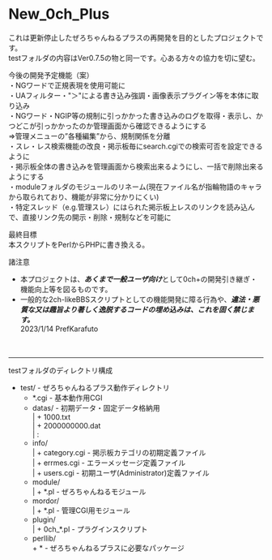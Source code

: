 # New_0ch_Plus
これは更新停止したぜろちゃんねるプラスの再開発を目的としたプロジェクトです。  
testフォルダの内容はVer0.7.5の物と同一です。心ある方々の協力を切に望む。  
  
今後の開発予定機能（案）  
・NGワードで正規表現を使用可能に  
・UAフィルター・"＞"による書き込み強調・画像表示プラグイン等を本体に取り込み  
・NGワード・NGIP等の規制に引っかかった書き込みのログを取得・表示し、かつどこが引っかかったのか管理画面から確認できるようにする  
  ⇒管理メニューの”各種編集”から、規制関係を分離  
・スレ・レス検索機能の改良・掲示板毎にsearch.cgiでの検索可否を設定できるように  
・掲示板全体の書き込みを管理画面から検索出来るようにし、一括で削除出来るようにする  
・moduleフォルダのモジュールのリネーム(現在ファイル名が指輪物語のキャラから取られており、機能が非常に分かりにくい)  
・特定スレッド（e.g.管理スレ）にはられた掲示板上レスのリンクを読み込んで、直接リンク先の開示・削除・規制などを可能に
  
最終目標  
本スクリプトをPerlからPHPに書き換える。
  
諸注意  
 + 本プロジェクトは、***あくまで一般ユーザ向け***として0ch+の開発引き継ぎ・機能向上等を図るものです。  
 + 一般的な2ch-likeBBSスクリプトとしての機能開発に障る行為や、***違法・悪質な又は趣旨より著しく逸脱するコードの埋め込みは、これを固く禁じます。***  
2023/1/14 PrefKarafuto  
<br><br>

------------
testフォルダのディレクトリ構成
 + test/                      - ぜろちゃんねるプラス動作ディレクトリ  
    + *.cgi                   - 基本動作用CGI  
    + datas/                  - 初期データ・固定データ格納用  
    |  + 1000.txt  
    |  + 2000000000.dat  
    |  :  
    + info/  
    |  + category.cgi         - 掲示板カテゴリの初期定義ファイル  
    |  + errmes.cgi           - エラーメッセージ定義ファイル  
    |  + users.cgi            - 初期ユーザ(Administrator)定義ファイル  
    + module/  
    |  + *.pl                 - ぜろちゃんねるモジュール  
    + mordor/  
    |  + *.pl                 - 管理CGI用モジュール  
    + plugin/  
    |  + 0ch_*.pl             - プラグインスクリプト  
    + perllib/  
       \+ \*                    - ぜろちゃんねるプラスに必要なパッケージ  
         
